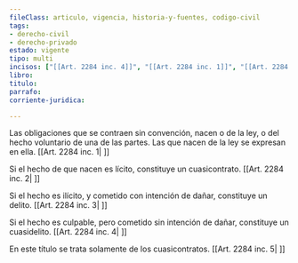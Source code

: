```yaml
---
fileClass: articulo, vigencia, historia-y-fuentes, codigo-civil
tags:
- derecho-civil
- derecho-privado
estado: vigente
tipo: multi
incisos: ["[[Art. 2284 inc. 4]]", "[[Art. 2284 inc. 1]]", "[[Art. 2284 inc. 5]]", "[[Art. 2284 inc. 2]]", "[[Art. 2284 inc. 3]]"]
libro:
titulo:
parrafo:
corriente-juridica:

---
```

Las obligaciones que se contraen sin convención, nacen o de la ley, o del hecho voluntario de una de las partes. Las que nacen de la ley se expresan en ella. [[Art. 2284 inc. 1| ]]

Si el hecho de que nacen es lícito, constituye un cuasicontrato. [[Art. 2284 inc. 2| ]]

Si el hecho es ilícito, y cometido con intención de dañar, constituye un delito. [[Art. 2284 inc. 3| ]]

Si el hecho es culpable, pero cometido sin intención de dañar, constituye un cuasidelito. [[Art. 2284 inc. 4| ]]

En este título se trata solamente de los cuasicontratos. [[Art. 2284 inc. 5| ]]